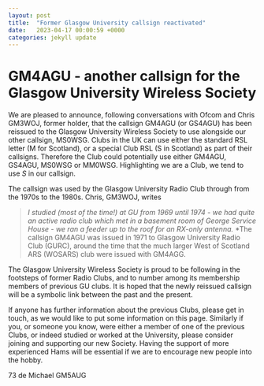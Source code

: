 ```yaml
---
layout: post
title:  "Former Glasgow University callsign reactivated"
date:   2023-04-17 00:00:59 +0000
categories: jekyll update
---
```

# GM4AGU - another callsign for the Glasgow University Wireless Society

We are pleased to announce, following conversations with Ofcom and Chris GM3WOJ, former holder, that the callsign GM4AGU (or GS4AGU) has been reissued to the Glasgow University Wireless Society to use alongside our other callsign, MS0WSG. Clubs in the UK can use either the standard RSL letter (M for Scotland), or a special Club RSL (S in Scotland) as part of their callsigns. Therefore the Club could potentially use either GM4AGU, GS4AGU, MS0WSG or MM0WSG. Highlighting we are a Club, we tend to use *S* in our callsign.

The callsign was used by the Glasgow University Radio Club through from the 1970s to the 1980s. Chris, GM3WOJ, writes
> *I studied (most of the time!) at GU from 1969 until 1974 - we had quite an active radio club which met in a basement room of George Service House - we ran a feeder up to the roof for an RX-only antenna.*
> *The callsign GM4AGU was issued in 1971 to Glasgow University Radio Club (GURC), around the time that the much larger West of Scotland ARS (WOSARS) club were issued with GM4AGG.

The Glasgow University Wireless Society is proud to be following in the footsteps of former Radio Clubs, and to number among its membership members of previous GU clubs. It is hoped that the newly reissued callsign will be a symbolic link between the past and the present.

If anyone has further information about the previous Clubs, please get in touch, as we would like to put some information on this page. Similarly if you, or someone you know, were either a member of one of the previous Clubs, or indeed studied or worked at the University, please consider joining and supporting our new Society. Having the support of more experienced Hams will be essential if we are to encourage new people into the hobby.

73 de Michael GM5AUG

